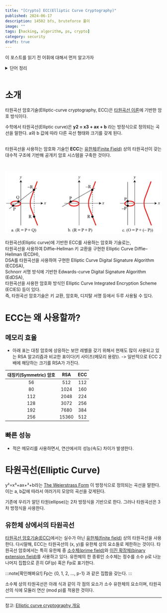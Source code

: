 ```yaml
---
title: "[Crypto] ECC(Elliptic Curve Cryptography)"
published: 2024-06-17
description: 14502 bfs, bruteforce 풀이
image: ""
tags: [hacking, algorithm, ps, crypto]
category: security
draft: true
---
```


이 포스트를 읽기 전 어휘에 대해서 먼저 알고가자

<details><summary>단어 정리</summary>

<!-- summary 아래 한칸 공백 두어야함 -->
* [타원곡선(Elliptic curve)](http://kowon.dongseo.ac.kr/~lbg/web_lecture/it/lec5/lec5.htm)
  * 실수 위에서의 타원곡선은 a와 b가 고정된 실수일 경우에 방정식 y2=x3+ax+b 을 만족하는 (x, y)점들의  집합을 의미
* [디지털 서명](https://ko.wikipedia.org/wiki/디지털서명)
  * 네트워크에서 송신자의 신원을 증명하는 방법
* [암호화](https://ko.wikipedia.org/wiki/암호화)
  * 특별한 지식을 소유한 사람들을 제외하고는 누구든지 읽어볼 수 없도록 알고리즘을 이용하여 정보(평문을 가리킴)를 전달하는 과정
* [암호기술](https://seed.kisa.or.kr/kisa/intro/EgovDefinition.do)
  * 암호기술은 중요한 정보를 읽기 어려운 값으로 변환하여 제 3자가 볼 수 없도록 하는 기술입니다. 암호기술의 안전성은 수학적인 원리에 기반하며, 보안에 있어서 중요한 정보를 직접적으로 보호하는 원천기술
* [암호학에서의 키(KEY)](https://www.cloudflare.com/ko-kr/learning/ssl/what-is-a-cryptographic-key/)
  * 암호 알고리즘과 함께 사용되는 키로 기밀성이 유지되어야 하는 모든 암호키(대칭키, 개인키 등)와 보안매개변수(씨드, 초기값 등)
* [Diffie–Hellman(디피-헬먼)](https://velog.io/@jungbumwoo/%EB%94%94%ED%94%BC-%ED%97%AC%EB%A8%BC-DH-key-Diffie-Hellman-protocol-%EC%9D%B4%EB%9E%80)
  * Diffie-Hellman protocol, DH protocol 은 공개 키를 분배 하는 방안
* [DSA(또는 DSS:Digital Signature Standard)](https://sidneywl2018.tistory.com/52)
  *  미국 정부에의해 공식적으로 승인된 전자서명 기법이다. 가장 대중화 되어있고 이 알고리즘을 Digital Signature Algorithm(DSA) 이라고 부른다.
* [공개키 암호화 알고리즘](https://www.veritas.com/ko/kr/information-center/rsa-encryption)
  * 발신자와 수신자가 서로 다른 키를 사용하여 데이터를 암호화하고 복호화하는 비대칭 알고리즘
*  [RSA 암호화](https://www.veritas.com/ko/kr/information-center/rsa-encryption)
   * RSA는 가장 대표적으로 사용되는 공개 키 알고리즘

</details>

<br>

# 소개

타원곡선 암호기술(Elliptic-curve cryptography, ECC)은 [타원곡선 이론](https://ko.wikipedia.org/wiki/타원곡선)에 기반한 암호 방식이다.

수학에서 타원곡선(Elliptic curve)은 **y2 = x3 + ax + b** 라는 방정식으로 정의되는 곡선을 말한다.
a와 b 값에 따라 다른 곡선 형태와 크기를 갖게 된다. <br> <br>

타원곡선을 사용하는 암호화 기술인 **ECC**는 [유한체(Finite Field)](https://en.wikipedia.org/wiki/Finite_field) 상의 타원곡선이 갖는 대수적 구조에 기반해 공개키 암호 시스템을 구축한 것이다.

<br>



<!-- <img src="./Elliptic-curve_example.png" alt="Elliptic-curve"></img>-->
![타원곡선](./Elliptic-curve_example.png)

타원곡선(Elliptic curve)에 기반한 ECC를 사용하는 암호화 기술로는,<br>
타원곡선을 사용하여 Diffie–Hellman 키 교환을 구현한 Elliptic Curve Diffie–Hellman (ECDH), <br>
DSA를 타원곡선을 사용하여 구현한 Elliptic Curve Digital Signature Algorithm (ECDSA), <br>
Schnorr 서명 방식에 기반한 Edwards-curve Digital Signature Algorithm (EdDSA), <br>
타원곡선을 사용한 암호화 방식인 Elliptic Curve Integrated Encryption Scheme (ECIES) 등이 있다. <br>
즉, 타원곡선 암호기술은 키 교환, 암호화, 디지탈 서명 등에서 두루 사용될 수 있다.


# ECC는 왜 사용할까? 

## **메모리 효율**
  * 아래 표는 대칭 암호에 상응하는 보안 레벨을 갖기 위해서 현재도 많이 사용되고 있는 RSA 알고리즘과 비교한 표이다(키 사이즈(메모리 용량)).  -> 일반적으로 ECC 2배에 해당하는 크기를 RSA가 가진다.

| 대칭키(Symmetric) 암호 | 	RSA  | 	ECC |
|:-----------------:|:-----:|:----:|
|        56         | 	512  | 	112 |
|        80         | 	1024 | 	160 |
|        112        | 2048  | 224  |
|        128        | 3072  | 256  |
|        192        | 7680  | 384  |
|        256        | 15360 | 512  |

## **빠른 성능**
  * 적은 메모리를 사용하면서, 연산에서의 성능(속도) 차이가 발생한다.


# 타원곡선(Elliptic Curve)
y²=x³+ax+³+b라는 [The Weierstrass Form](https://crypto.stanford.edu/pbc/notes/elliptic/weier.html) 이 방정식으로 정의되는 곡선을 말한다.
이는 a, b값에 따라서 여러가지 모양의 곡선을 갖게된다.

기존에 우리가 알던 타원(ellipse)는 2차 방정식을 기반으로 한다. 그러나 타원곡선은 3차 방정식을 사용한다.

## 유한체 상에서의 타원곡선
[타원곡선 암호기술(ECC)](#소개)에서는 실수가 아닌 [유한체(finite field)](#유한체) 상의 타원곡선을 사용한다.
다시말해, ECC는 타원곡선의 (x, y)를 유한체 상의 요소들로 제한하는 것이다.
타원곡선 암호에서는 특히 유한체 중 [소수체(prime field)](https://velog.io/@wansook0316/Finite-Field)와 [이진 확장체(binary extension field)]()를 사용하고 있다.
유한체의 한 종류인 소수체는 정수를 소수 p로 나눈 나머지 집합으로 흔히 GF(p) 혹은 Fp로 표기한다.

:::note[확인해봐요!]
Fp는 {0, 1, 2, ..., p-1} 과 같은 집합을 갖는다.
:::

소수체 상의 타원곡선은 아래 식과 같이 각 점의 요소가 소수 유한체의 요소이며,
타원곡선의 식에 모듈러 연산 (mod p)를 적용한 것이다.

----------------
<!--
ECC는 크게 Prime Curve 혹은 Binary Curve 상에서 정의될 수 있는데, 위에서 설명한 소수체 상에서 정의되는 것을 Prime Curve라 하고, GF(2m) 으로 표현되는 이진 확장 유한체 상에서 정의되는 것을 Binary Curve라 한다.

실수의 타원곡선이 연속적이고 무한한 범위를 갖는 반면, ECC에서 사용하는 타원곡선은 소수체(GF(p)) 혹은 이진 확장 유한체(GF(2m))를 사용하여 점들이 유한하면서 불연속적인 정수값을 갖게 된다. Prime Curve를 사용하는 ECC에서 타원곡선은 E: y2 = x3 + ax + b (mod p) 와 같이 정의된다. 예를 들어, p = 71 인 유한체(F71) 상에서 타원곡선 E: y2 = x3 + 7을 사용한다면, x = 11 일 때, y2 = 113 + 7 (mod 71) = 1338 mod 71 = 60 이 된다. 이때, y2 = 60 (mod 71)을 구하기 위해, 1부터 70까지 순차적으로 y에 대입(전수조사)해 보면, y가 29와 42일 때 60이 나오는 것을 알 수 있다. 아래 그림은 타원곡선 y2 = x3 + 7을 사용할 때, 소수 p가 71인 유한체에서 사용되는 전체 포인트들을 표시한 것이다. 여기서 Fp 상의 타원곡선은 실수에서와 마찬가지로 아벨군의 조건들을 만족한다.

유한체 상의 타원곡선은 연산에서 항상 모듈러 연산(mod p)을 적용하기 때문에, x, y 값이 p-1 보다 크면 모듈러 연산을 통해 나머지 값을 구하게 된다. 또한, 연산에서 음수값이 나오면, 이는 다시 해당 음수값에 상응하는 양수값으로 변환하여 사용한다. 이러한 모듈러 연산으로 인해, 유한체 상의 타원곡선은 x축에 대칭인 -y 값을 갖지 않고, 양수로 변환된 값을 갖는다. 즉, 그래프 상에서 y는 모두 양수이고 중간 지점의 y값을 기준으로 대칭인 모양을 갖는다


## 타원곡선 이산 로그 문제
이산 로그 문제(DLP)는 이산 거듭 제곱의 역으로, ga (mod p) ≡ b 에서 g와 b가 주어졌을 때 a를 구하는 문제이다. ga (mod p)를 계산하는 이산 거듭 제곱은 쉽지만, g와 b만 주어졌을 때 a를 구하기는 매우 어렵다는 점에서 이산 로그 문제는 일방향 함수로 사용된다.

타원곡선 이산 로그 문제(Elliptic Curve Discrete Logarithm Problem, ECDLP)는 타원곡선에서의 이산 로그 문제를 일컫는 것으로, nP = X에서 P와 X를 알고 있을 때 n을 구하는 문제이다. 타원곡선의 스칼라 곱셈에 의해 nP를 빠르게 계산할 수 있지만, 반대로 n을 찾아내는 것은 매우 어렵다는 점에서 ECDLP는 DLP와 같이 일방향 함수로 사용된다. ECDLP는 이산 로그 문제를 타원곡선에 적용한 것으로 통상적으로 포인트 나눗셈 문제라고 부르지 않고 기존 암호시스템의 관습에 따라 타원곡선 이산 로그 문제라고 부른다.

타원곡선에서 스칼라 곱셈은 Double-and-Add 방법과 같은 알고리즘을 사용하여 빠르게 계산될 수 있다. Double-and-Add 방법은 nP에서 n을 이진수로 변환하고, 각 비트를 체크하면서 포인트 더블링과 포인트 덧셈을 하면서 nP 값을 빠르게 계산하는 방법이다.
-->
참고: [Elliptic curve cryptography 개요](http://cryptostudy.xyz/crypto/article/3-ECC-%ED%83%80%EC%9B%90%EA%B3%A1%EC%84%A0%EC%95%94%ED%98%B8)
